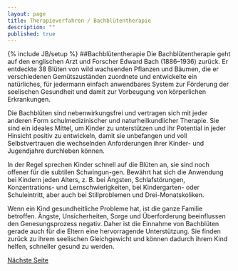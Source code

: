 ```yaml
---
layout: page
title: Therapieverfahren / Bachblütentherapie
description: ""
published: true
---
```


{% include JB/setup %}
##Bachblütentherapie
Die Bachblütentherapie geht auf den englischen Arzt und Forscher Edward Bach (1886–1936) zurück. Er entdeckte 38 Blüten von wild wachsenden Pflanzen und Bäumen, die er verschiedenen Gemütszuständen zuordnete und entwickelte ein natürliches, für jedermann einfach anwendbares System zur Förderung der seelischen Gesundheit und damit zur Vorbeugung von körperlichen Erkrankungen.

Die Bachblüten sind nebenwirkungsfrei und vertragen sich mit jeder anderen Form schulmedizinischer und naturheilkundlicher Therapie. Sie sind ein ideales Mittel, um Kinder zu unterstützen und ihr Potential in jeder Hinsicht positiv zu entwickeln, damit sie unbefangen und voll Selbstvertrauen die wechselnden Anforderungen ihrer Kinder- und Jugendjahre durchleben können.

In der Regel sprechen Kinder schnell auf die Blüten an, sie sind noch offener für die subtilen Schwingun-gen. Bewährt hat sich die Anwendung bei Kindern jeden Alters, z. B. bei Ängsten, Schlafstörungen, Konzentrations- und Lernschwierigkeiten, bei Kindergarten- oder Schuleintritt, aber auch bei Stillproblemen und Drei-Monatskoliken.

Wenn ein Kind gesundheitliche Probleme hat, ist die ganze Familie betroffen. Ängste, Unsicherheiten, Sorge und Überforderung beeinflussen den Genesungsprozess negativ. Daher ist die Einnahme von Bachblüten gerade auch für die Eltern eine hervorragende Unterstützung. Sie finden zurück zu ihrem seelischen Gleichgewicht und können dadurch ihrem Kind helfen, schneller gesund zu werden.

[Nächste Seite](/therapieverfahren/fussreflexzonen-therapie/)